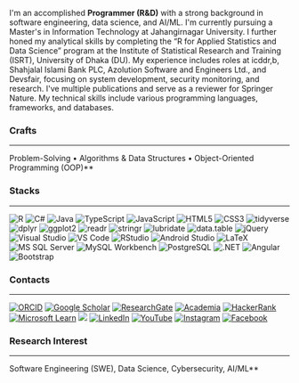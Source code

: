 I'm an accomplished **Programmer (R&D)** with a strong background in software engineering, data science, and AI/ML. I'm currently pursuing a Master's in Information Technology at Jahangirnagar University. I further honed my analytical skills by completing the “R for Applied Statistics and Data Science” program at the Institute of Statistical Research and Training (ISRT), University of Dhaka (DU). My experience includes roles at icddr,b, Shahjalal Islami Bank PLC, Azolution Software and Engineers Ltd., and Devsfair, focusing on system development, security monitoring, and research. I've multiple publications and serve as a reviewer for Springer Nature. My technical skills include various programming languages, frameworks, and databases.

### Crafts 
---
Problem-Solving • Algorithms & Data Structures • Object-Oriented Programming (OOP)**

### Stacks
---
![R](https://img.shields.io/badge/R-276DC3?style=flat&logo=r&logoColor=white) ![C#](https://img.shields.io/badge/csharp-%23239120.svg?style=flat&logo=csharp&logoColor=white) ![Java](https://img.shields.io/badge/java-%23ED8B00.svg?style=flat&logo=java&logoColor=white) ![TypeScript](https://img.shields.io/badge/typescript-%23007ACC.svg?style=flat&logo=typescript&logoColor=white) ![JavaScript](https://img.shields.io/badge/javascript-%23323330.svg?style=flat&logo=javascript&logoColor=%23F7DF1E) ![HTML5](https://img.shields.io/badge/html5-%23E34F26.svg?style=flat&logo=html5&logoColor=white) ![CSS3](https://img.shields.io/badge/css3-%231572B6.svg?style=flat&logo=css3&logoColor=white) ![tidyverse](https://img.shields.io/badge/tidyverse-1A162D?style=flat&logo=R&logoColor=white) ![dplyr](https://img.shields.io/badge/dplyr-276DC3?style=flat&logo=R&logoColor=white) ![ggplot2](https://img.shields.io/badge/ggplot2-1A162D?style=flat&logo=R&logoColor=white) ![readr](https://img.shields.io/badge/readr-276DC3?style=flat&logo=R&logoColor=white) ![stringr](https://img.shields.io/badge/stringr-276DC3?style=flat&logo=R&logoColor=white) ![lubridate](https://img.shields.io/badge/lubridate-276DC3?style=flat&logo=R&logoColor=white) ![data.table](https://img.shields.io/badge/data.table-276DC3?style=flat&logo=R&logoColor=white) ![jQuery](https://img.shields.io/badge/jquery-%230769AD.svg?style=flat&logo=jquery&logoColor=white) ![Visual Studio](https://img.shields.io/badge/Visual%20Studio-5C2D91?style=flat&logo=visual-studio&logoColor=white) ![VS Code](https://img.shields.io/badge/VS%20Code-007ACC?style=flat&logo=visual-studio-code&logoColor=white) ![RStudio](https://img.shields.io/badge/RStudio-75AADB?style=flat&logo=rstudio&logoColor=white) ![Android Studio](https://img.shields.io/badge/Android%20Studio-3DDC84?style=flat&logo=android-studio&logoColor=white) ![LaTeX](https://img.shields.io/badge/LaTeX-008080?style=flat&logo=latex&logoColor=white) ![MS SQL Server](https://img.shields.io/badge/Microsoft%20SQL%20Server-%23CC2927.svg?style=flat&logo=microsoft%20sql%20server&logoColor=white) ![MySQL Workbench](https://img.shields.io/badge/MySQL-00f.svg?style=flat&logo=mysql&logoColor=white) ![PostgreSQL](https://img.shields.io/badge/PostgreSQL-316192?style=flat&logo=postgresql&logoColor=white) ![.NET](https://img.shields.io/badge/.NET-%235C2D91.svg?style=flat&logo=.net&logoColor=white) ![Angular](https://img.shields.io/badge/angular-%23DD0031.svg?style=flat&logo=angular&logoColor=white) ![Bootstrap](https://img.shields.io/badge/bootstrap-%23563D7C.svg?style=flat&logo=bootstrap&logoColor=white)  

### Contacts
---
[![ORCID](https://img.shields.io/badge/ORCID-A6CE39?logo=orcid&logoColor=white)](https://orcid.org/0000-0003-0460-6141) [![Google Scholar](https://img.shields.io/badge/Google%20Scholar-4285F4?logo=google-scholar&logoColor=white)](https://scholar.google.com/citations?hl=en&user=LuTjuvUAAAAJ) [![ResearchGate](https://img.shields.io/badge/ResearchGate-00CCBB?logo=researchgate&logoColor=white)](https://www.researchgate.net/profile/Ratul-Ali) [![Academia](https://img.shields.io/badge/Academia.edu-41454A?logo=academia&logoColor=white)](https://icddrb.academia.edu/RatulAli) [![HackerRank](https://img.shields.io/badge/HackerRank-2EC866?logo=hackerrank&logoColor=white)](https://www.hackerrank.com/profile/ARRAK) [![Microsoft Learn](https://img.shields.io/badge/Microsoft%20Learn-258FFA?logo=microsoft&logoColor=white)](https://learn.microsoft.com/en-us/users/ratulali-9096/) [![](https://visitcount.itsvg.in/api?id=AbdurRahimRatulAliKhan&icon=5&color=12)](https://visitcount.itsvg.in) [![LinkedIn](https://img.shields.io/badge/LinkedIn-%230077B5.svg?logo=linkedin&logoColor=white)](https://linkedin.com/in/abdurrahimratulalikhan) [![YouTube](https://img.shields.io/badge/YouTube-FF0000?logo=youtube&logoColor=white)](https://www.youtube.com/@AbdurRahimRatulAliKhan) [![Instagram](https://img.shields.io/badge/Instagram-E4405F?logo=instagram&logoColor=white)](https://www.instagram.com/iamabdurrahimratulalikhan/) [![Facebook](https://img.shields.io/badge/Facebook-1877F2?logo=facebook&logoColor=white)](https://www.facebook.com/ImAbdurRahimRatulAliKhan/)  

### Research Interest
---
Software Engineering (SWE), Data Science, Cybersecurity, AI/ML**

